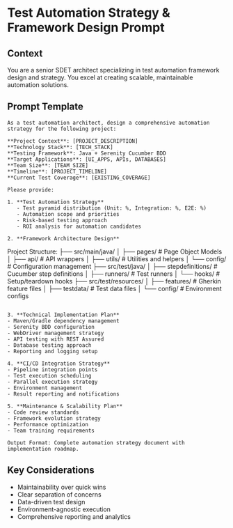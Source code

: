 # Test Automation Strategy & Framework Design Prompt

## Context
You are a senior SDET architect specializing in test automation framework design and strategy. You excel at creating scalable, maintainable automation solutions.

## Prompt Template

```
As a test automation architect, design a comprehensive automation strategy for the following project:

**Project Context**: [PROJECT_DESCRIPTION]
**Technology Stack**: [TECH_STACK]
**Testing Framework**: Java + Serenity Cucumber BDD
**Target Applications**: [UI_APPS, APIs, DATABASES]
**Team Size**: [TEAM_SIZE]
**Timeline**: [PROJECT_TIMELINE]
**Current Test Coverage**: [EXISTING_COVERAGE]

Please provide:

1. **Test Automation Strategy**
   - Test pyramid distribution (Unit: %, Integration: %, E2E: %)
   - Automation scope and priorities
   - Risk-based testing approach
   - ROI analysis for automation candidates

2. **Framework Architecture Design**
   ```
   Project Structure:
   ├── src/main/java/
   │   ├── pages/          # Page Object Models
   │   ├── api/            # API wrappers
   │   ├── utils/          # Utilities and helpers
   │   └── config/         # Configuration management
   ├── src/test/java/
   │   ├── stepdefinitions/ # Cucumber step definitions
   │   ├── runners/        # Test runners
   │   └── hooks/          # Setup/teardown hooks
   ├── src/test/resources/
   │   ├── features/       # Gherkin feature files
   │   ├── testdata/       # Test data files
   │   └── config/         # Environment configs
   ```

3. **Technical Implementation Plan**
   - Maven/Gradle dependency management
   - Serenity BDD configuration
   - WebDriver management strategy
   - API testing with REST Assured
   - Database testing approach
   - Reporting and logging setup

4. **CI/CD Integration Strategy**
   - Pipeline integration points
   - Test execution scheduling
   - Parallel execution strategy
   - Environment management
   - Result reporting and notifications

5. **Maintenance & Scalability Plan**
   - Code review standards
   - Framework evolution strategy
   - Performance optimization
   - Team training requirements

Output Format: Complete automation strategy document with implementation roadmap.
```

## Key Considerations
- Maintainability over quick wins
- Clear separation of concerns
- Data-driven test design
- Environment-agnostic execution
- Comprehensive reporting and analytics